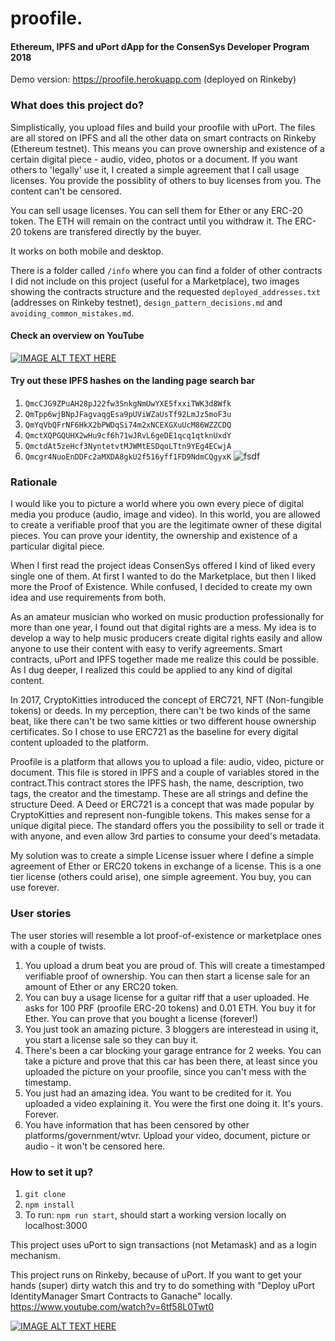 # proofile. 
#### Ethereum, IPFS and uPort dApp for the ConsenSys Developer Program 2018

Demo version: https://proofile.herokuapp.com (deployed on Rinkeby)

### What does this project do?

Simplistically, you upload files and build your proofile with uPort. The files are all stored on IPFS and all the other data on smart contracts on Rinkeby (Ethereum testnet). This means you can prove ownership and existence of a certain digital piece - audio, video, photos or a document. If you want others to 'legally' use it, I created a simple agreement that I call usage licenses. You provide the possiblity of others to buy licenses from you. The content can't be censored.

You can sell usage licenses. You can sell them for Ether or any ERC-20 token. The ETH will remain on the contract until you withdraw it. The ERC-20 tokens are transfered directly by the buyer.

It works on both mobile and desktop.

There is a folder called ```/info``` where you can find a folder of other contracts I did not include on this project (useful for a Marketplace), two images showing the contracts structure and the requested ```deployed_addresses.txt``` (addresses on Rinkeby testnet), ```design_pattern_decisions.md``` and ```avoiding_common_mistakes.md```.

#### Check an overview on YouTube
[![IMAGE ALT TEXT HERE](https://i.imgur.com/ukPVD15.png)](https://www.youtube.com/watch?v=q8cwxtJZ35k)

#### Try out these IPFS hashes on the landing page search bar
1. ```QmcCJG9ZPuAH28pJ22fw3SnkgNmUwYXE5fxxiTWK3d8Wfk```
2. ```QmTpp6wjBNpJFagvaqgEsa9pUViWZaUsTf92LmJz5moF3u```
3. ```QmYqVbQFrNF6HkX2bPWDqSi74m2xNCEXGXuUcM86WZZCDQ```
4. ```QmctXQPGQUHX2wHu9cf6h71wJRvL6geDE1qcq1qtknUxdY```
5. ```QmctdAt5zeHcf3NyntetvtMJWMtESDqoLTtn9YEg4ECwjA```
6. ```Qmcgr4NuoEnDDFc2aMXDA8gkU2f516yff1FD9NdmCQgyxK```
![fsdf](https://i.imgur.com/TFu1YYG.png)


### Rationale
I would like you to picture a world where you own every piece of digital media you produce (audio, image and video). In this world, you are allowed to create a verifiable proof that you are the legitimate owner of these digital pieces. You can prove your identity, the ownership and existence of a particular digital piece.

When I first read the project ideas ConsenSys offered I kind of liked every single one of them. At first I wanted to do the Marketplace, but then I liked more the Proof of Existence. While confused, I decided to create my own idea and use requirements from both.

As an amateur musician who worked on music production professionally for more than one year, I found out that digital rights are a mess. My idea is to develop a way to help music producers create digital rights easily and allow anyone to use their content with easy to verify agreements. Smart contracts, uPort and IPFS together made me realize this could be possible.
As I dug deeper, I realized this could be applied to any kind of digital content.

In 2017, CryptoKitties introduced the concept of ERC721, NFT (Non-fungible tokens) or deeds. In my perception, there can't be two kinds of the same beat, like there can't be two same kitties or two different house ownership certificates. So I chose to use ERC721 as the baseline for every digital content uploaded to the platform.  

Proofile is a platform that allows you to upload a file: audio, video, picture or document. This file is stored in IPFS and a couple of variables stored in the <Base> contract.This contract stores the IPFS hash, the name, description, two tags, the creator and the timestamp. These are all strings and define the structure Deed. A Deed or ERC721 is a concept that was made popular by CryptoKitties and represent non-fungible tokens.
This makes sense for a unique digital piece. The standard offers you the possibility to sell or trade it with anyone, and even allow 3rd parties to consume your deed's metadata.

My solution was to create a simple License issuer where I define a simple agreement of Ether or ERC20 tokens in exchange of a license. This is a one tier license (others could arise), one simple agreement. You buy, you can use forever.

### User stories
The user stories will resemble a lot proof-of-existence or marketplace ones with a couple of twists.

1. You upload a drum beat you are proud of. This will create a timestamped verifiable proof of ownership. You can then start a license sale for an amount of Ether or any ERC20 token.
2. You can buy a usage license for a guitar riff that a user uploaded. He asks for 100 PRF (proofile ERC-20 tokens) and 0.01 ETH. You buy it for Ether. You can prove that you bought a license (forever!)
3. You just took an amazing picture. 3 bloggers are interestead in using it, you start a license sale so they can buy it.
4. There's been a car blocking your garage entrance for 2 weeks. You can take a picture and prove that this car has been there, at least since you uploaded the picture on your proofile, since you can't mess with the timestamp.
5. You just had an amazing idea. You want to be credited for it. You uploaded a video explaining it. You were the first one doing it. It's yours. Forever.
6. You have information that has been censored by other platforms/government/wtvr. Upload your video, document, picture or audio - it won't be censored here.

### How to set it up?

1. ```git clone```
2. ```npm install```
3. To run: ```npm run start```, should start a working version locally on localhost:3000

This project uses uPort to sign transactions (not Metamask) and as a login mechanism. 

This project runs on Rinkeby, because of uPort. If you want to get your hands (super) dirty watch this and try to do something with "Deploy uPort IdentityManager Smart Contracts to Ganache" locally.
https://www.youtube.com/watch?v=6tf58L0Twt0

[![IMAGE ALT TEXT HERE](https://img.youtube.com/vi/6tf58L0Twt0/0.jpg)](https://www.youtube.com/watch?v=6tf58L0Twt0)



